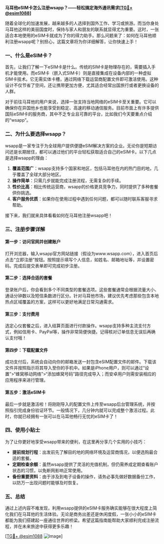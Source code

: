**马耳他eSIM卡怎么注册wsapp？——轻松搞定海外通讯需求[[TG💪+ @esim1088](https://t.me/s/esim1088)]**

随着全球化的加速发展，越来越多的人选择到国外工作、学习或旅游。而当你身处马耳他这样的美丽国度时，保持与家人和朋友的联系就显得尤为重要。这时，一张适合本地使用的eSIM卡就成为了你的得力助手。那么问题来了：如何在马耳他顺利注册wsapp呢？别担心，这篇文章将为你详细解答，让你快速上手！

### 一、什么是eSIM卡？

首先，让我们了解一下eSIM卡是什么。传统的SIM卡是物理存在的，需要插入手机才能使用。而eSIM卡（嵌入式SIM卡）则是直接集成在设备内部的一种虚拟SIM卡技术。它无需实体卡槽，通过网络下载运营商配置文件即可激活使用。这种设计不仅节省了空间，还让携带更加方便，尤其适合经常出国旅行或者更换设备的人群。

对于前往马耳他的用户来说，选择一张支持当地网络的eSIM卡至关重要。它可以确保你在异国他乡也能享受到稳定、高速的移动通信服务。目前市面上有许多提供国际eSIM卡的服务商，其中不乏专业且可靠的平台，比如我们今天要重点介绍的“wsapp”。

### 二、为什么要选择wsapp？

wsapp是一家专注于为全球用户提供便捷eSIM解决方案的企业。无论你是短期访问还是长期居住，都可以通过他们的平台轻松获取适合自己的eSIM卡。以下几点是选择wsapp的理由：

1. **覆盖范围广**：wsapp支持多个国家和地区，包括马耳他在内的热门目的地，几乎覆盖了全球大部分地区。
2. **操作简单**：只需几步就能完成注册流程，无需复杂的手续。
3. **性价比高**：相比传统运营商，wsapp的价格更具竞争力，同时提供了多种套餐供你挑选。
4. **客户服务优质**：如果你在使用过程中遇到任何问题，都可以随时联系客服寻求帮助。

接下来，我们就来具体看看如何在马耳他注册wsapp吧！

### 三、注册步骤详解

#### 第一步：访问官网并创建账户
打开浏览器，输入wsapp官方网站链接（假设为www.wsapp.com），进入首页后点击“立即注册”按钮。按照提示填写个人信息，如姓名、邮箱地址等，并设置密码。完成后提交表单即可完成初步注册。

#### 第二步：选择合适的套餐
登录账户后，你会看到多个不同类型的套餐选项。这些套餐通常会根据流量大小、通话分钟数以及短信条数进行区分。针对马耳他市场，建议优先考虑那些包含本地热点区域覆盖的方案，这样可以更好地满足日常沟通需求。

#### 第三步：支付费用
选定心仪套餐之后，进入结算页面进行付款操作。wsapp支持多种主流支付方式，例如信用卡、PayPal等，操作非常简便快捷。记得核对订单信息无误后再确认支付哦！

#### 第四步：下载配置文件
成功支付后，系统会自动向你的邮箱发送一封包含eSIM配置文件的邮件。下载该文件并按照指示将其导入至你的手机中。如果是iPhone用户，则可以通过“设置”>“蜂窝移动网络”>“添加蜂窝号码”路径完成导入；而安卓用户则需安装相应的应用程序来进行管理。

#### 第五步：激活eSIM卡
最后一步就是激活啦！将刚刚导入的配置文件上传至wsapp后台管理系统，并按照指引完成身份验证环节。一般情况下，几分钟内就可以完成整个激活过程。此时，你就已经拥有一张可以在马耳他畅行无忧的eSIM卡了！

### 四、使用小贴士

为了让你更好地享受wsapp带来的便利，在这里再分享几个实用的小技巧：

- **提前规划行程**：出发前先了解目的地的网络环境及运营商情况，以便选购最合适的套餐。
- **定期检查余额**：虽然wsapp提供了灵活的充值机制，但仍需养成定期查看账户状态的习惯，以免断网影响正常使用。
- **备份重要资料**：由于涉及到电子设备的操作，请务必事先做好数据备份工作，以防万一出现问题时能够及时恢复。

### 五、总结

通过上述内容不难发现，利用wsapp提供的eSIM卡服务确实能够在很大程度上简化我们在马耳他的生活体验。无论是商务出差还是休闲度假，一张小小的eSIM卡都能为我们搭建起一座通往世界的桥梁。希望这篇指南能帮助大家顺利完成注册流程，并在未来旅途中获得更多乐趣！

[[TG💪+ @esim1088](https://t.me/s/esim1088) ![Image](https://i.postimg.cc/4NQfJmqS/Snipaste-2025-05-13-00-14-12.png)]